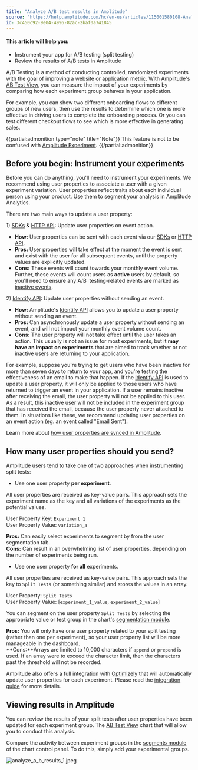 ```yaml
---
title: "Analyze A/B test results in Amplitude"
source: "https://help.amplitude.com/hc/en-us/articles/115001580108-Analyze-A-B-test-results-in-Amplitude"
id: 3c450c92-9e04-4996-82ac-2baf0a741845
---
```


#### This article will help you:

* Instrument your app for A/B testing (split testing)
* Review the results of A/B tests in Amplitude

A/B Testing is a method of conducting controlled, randomized experiments with the goal of improving a website or application metric. With Amplitude's [AB Test View](/analytics/charts/funnel-analysis/funnel-analysis-interpret), you can measure the impact of your experiments by comparing how each experiment group behaves in your application.

For example, you can show two different onboarding flows to different groups of new users, then use the results to determine which one is more effective in driving users to complete the onboarding process. Or you can test different checkout flows to see which is more effective in generating sales.

{{partial:admonition type="note" title="Note"}}
This feature is not to be confused with [Amplitude Experiment](/analytics/charts/experiment-results/experiment-results-dig-deeper).
{{/partial:admonition}}

## Before you begin: Instrument your experiments

Before you can do anything, you'll need to instrument your experiments. We recommend using user properties to associate a user with a given experiment variation. User properties reflect traits about each individual person using your product. Use them to segment your analysis in Amplitude Analytics.

There are two main ways to update a user property:

1) [SDKs](/hc/en-us/articles/205406607-SDKs) & [HTTP API](https://help.amplitude.com/hc/en-us/articles/360032842391-HTTP-API-V2): Update user properties on event action.

* **How:** User properties can be sent with each event via our [SDKs](/hc/en-us/articles/205406607-SDKs) or [HTTP API](https://help.amplitude.com/hc/en-us/articles/360032842391-HTTP-API-V2).
* **Pros:** User properties will take effect at the moment the event is sent and exist with the user for all subsequent events, until the property values are explicitly updated.
* **Cons:** These events will count towards your monthly event volume. Further, these events will count users as **active** users by default, so you'll need to ensure any A/B  testing-related events are marked as [inactive events](/data/change-event-activity-status).

2) [Identify API](/hc/en-us/articles/205406617-Identify-API-Modify-User-Properties): Update user properties without sending an event.

* **How:** Amplitude's [Identify API](/hc/en-us/articles/205406617-Identify-API-Modify-User-Properties) allows you to update a user property without sending an event.
* **Pros:** Can asynchronously update a user property without sending an event, and will not impact your monthly event volume count.
* **Cons:** The user property will not take effect until the user takes an action. This usually is not an issue for most experiments, but it **may have an impact on experiments** that are aimed to track whether or not inactive users are returning to your application.  
  
For example, suppose you're trying to get users who have been inactive for more than seven days to return to your app, and you're testing the effectiveness of an email to make that happen. If the [Identify API](/hc/en-us/articles/205406617-Identify-API-Modify-User-Properties) is used to update a user property, it will only be applied to those users who have returned to trigger an event in your application. If a user remains inactive after receiving the email, the user property will not be applied to this user. As a result, this inactive user will not be included in the experiment group that has received the email, because the user property never attached to them. In situations like these, we recommend updating user properties on an event action (eg. an event called "Email Sent").

Learn more about [how user properties are synced in Amplitude](/data/user-properties-and-events).

## How many user properties should you send?

Amplitude users tend to take one of two approaches when instrumenting split tests:

* Use one user property **per experiment**.  
  
All user properties are received as key-value pairs. This approach sets the experiment name as the key and all variations of the experiments as the potential values.  
  
User Property Key: `Experiment 1`  
User Property Value: `variation_a`  
  
**Pros:** Can easily select experiments to segment by from the user segmentation tab.  
**Cons:** Can result in an overwhelming list of user properties, depending on the number of experiments being run.
* Use one user property **for all** experiments.  
  
All user properties are received as key-value pairs. This approach sets the key to `Split Tests` (or something similar) and stores the values in an array.  
  
User Property: `Split Tests`  
User Property Value: [`experiment_1_value`, `experiment_2_value`]  
  
You can segment on the user property `Split Tests` by selecting the appropriate value or test group in the chart's [segmentation module](/analytics/charts/build-charts-add-user-segments).  
  
**Pros:** You will only have one user property related to your split testing (rather than one per experiment), so your user property list will be more manageable in the dashboard.   
**Cons:**Arrays are limited to 10,000 characters if `append`  or `prepend`  is used. If an array were to exceed the character limit, then the characters past the threshold will not be recorded.

Amplitude also offers a full integration with [Optimizely](https://www.optimizely.com/) that will automatically update user properties for each experiment. Please read the [integration guide](/hc/en-us/articles/225364647) for more details.

## Viewing results in Amplitude

You can review the results of your split tests after user properties have been updated for each experiment group. The [AB Test View](/analytics/charts/funnel-analysis/funnel-analysis-interpret) chart that will allow you to conduct this analysis.

Compare the activity between experiment groups in the [segments module](/analytics/charts/build-charts-add-user-segments) of the chart control panel. To do this, simply add your experimental groups.

![analyze_a_b_results_1.jpeg](/output/img/get-started/analyze_a_b_results_1.jpeg)
